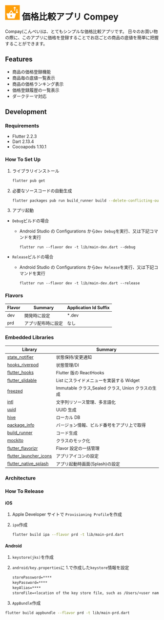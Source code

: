 # <img width=48 src="lib/ui/assets/launcher/launcher_icon.png"> 価格比較アプリ Compey

Compay(こんぺい)は、とてもシンプルな価格比較アプリです。
日々のお買い物の際に、このアプリに価格を登録することでお店ごとの商品の底値を簡単に把握することができます。

## Features

- 商品の価格登録機能
- 商品毎の底値一覧表示
- 商品の価格ランキング表示
- 価格登録履歴の一覧表示
- ダークテーマ対応

## Development

### Requirements

- Flutter 2.2.3
- Dart 2.13.4
- Cocoapods 1.10.1

### How To Set Up

1. ライブラリインストール

   ```zsh
   flutter pub get
   ```

2. 必要なソースコードの自動生成

   ```zsh
   flutter packages pub run build_runner build --delete-conflicting-outputs
   ```

3. アプリ起動

- `Debug`ビルドの場合

  - Android Studio の Configurations から`Dev Debug`を実行、又は下記コマンドを実行

    ```bas h
    flutter run --flavor dev -t lib/main-dev.dart --debug
    ```

- `Release`ビルドの場合

  - Android Studio の Configurations から`Dev Release`を実行、又は下記コマンドを実行

    ```bas h
    flutter run --flavor dev -t lib/main-dev.dart --release
    ```

### Flavors

| Flavor | Summary            | Application Id Suffix |
| ------ | ------------------ | --------------------- |
| dev    | 開発時に設定       | \*.dev                |
| prd    | アプリ配布時に設定 | なし                  |

### Embedded Libraries

| Library                                                                   | Summary                                            |
| ------------------------------------------------------------------------- | -------------------------------------------------- |
| [state_notifier](https://pub.dev/packages/state_notifier)                 | 状態保持/変更通知                                  |
| [hooks_riverpod](https://pub.dev/packages/hooks_riverpod)                 | 状態管理/DI                                        |
| [flutter_hooks](https://pub.dev/packages/flutter_hooks)                   | Flutter 版の ReactHooks                            |
| [flutter_slidable](https://pub.dev/packages/flutter_slidable)             | List にスライドメニューを実装する Widget           |
| [freezed](https://pub.dev/packages/freezed)                               | Immutable クラス,Sealed クラス, Union クラスの生成 |
| [intl](https://pub.dev/packages/intl)                                     | 文字列リソース管理、多言語化                       |
| [uuid](https://pub.dev/packages/uuid)                                     | UUID 生成                                          |
| [hive](https://pub.dev/packages/hive)                                     | ローカル DB                                        |
| [package_info](https://pub.dev/packages/package_info)                     | バージョン情報、ビルド番号をアプリ上で取得         |
| [build_runner](https://pub.dev/packages/build_runner)                     | コード生成                                         |
| [mockito](https://pub.dev/packages/mockito)                               | クラスのモック化                                   |
| [flutter_flavorizr](https://pub.dev/packages/flutter_flavorizr)           | Flavor 設定の一括管理                              |
| [flutter_launcher_icons](https://pub.dev/packages/flutter_launcher_icons) | アプリアイコンの設定                               |
| [flutter_native_splash](https://pub.dev/packages/flutter_native_splash)   | アプリ起動時画面(Splash)の設定                     |

### Architecture

### How To Release

#### iOS

1. Apple Developer サイトで `Provisioning Profile`を作成

2. `ipa`作成

   ```zsh
   flutter build ipa --flavor prd -t lib/main-prd.dart
   ```

#### Android

1. `keystore(jks)`を作成

2. `android/key.properties`に 1.で作成した`keystore`情報を設定

   ```txt
   storePassword=****
   keyPassword=****
   keyAlias=****
   storeFile=<location of the key store file, such as /Users/<user name>/upload-keystore.jks>
   ```

3. `AppBundle`作成

```zsh
flutter build appbundle --flavor prd -t lib/main-prd.dart
```

